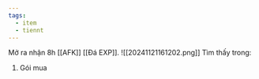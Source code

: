 ```yaml
---
tags:
  - item
  - tiennt
---
```

Mở ra nhận 8h [[AFK]] [[Đá EXP]].
![[20241121161202.png]]
Tìm thấy trong:
1. Gói mua